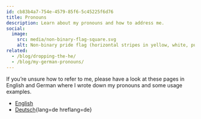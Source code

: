 ```yaml
---
id: cb83b4a7-754e-4579-85f6-5c45225f6d76
title: Pronouns
description: Learn about my pronouns and how to address me.
social:
  image:
    src: media/non-binary-flag-square.svg
    alt: Non-binary pride flag (horizontal stripes in yellow, white, purple, black).
related:
  - /blog/dropping-the-he/
  - /blog/my-german-pronouns/
---
```


If you’re unsure how to refer to me, please have a look at these pages in English and German where I wrote down my pronouns and some usage examples.

* [English](en/)
* [Deutsch](de/){lang=de hreflang=de}
